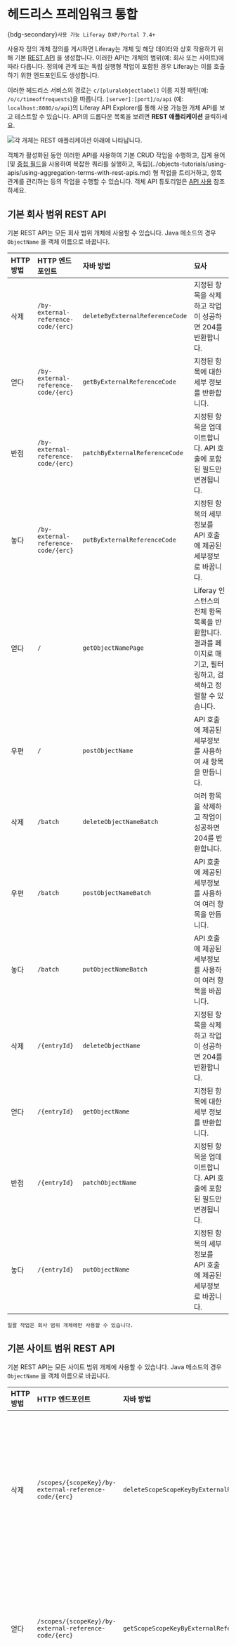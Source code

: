 # 헤드리스 프레임워크 통합

{bdg-secondary}`사용 가능 Liferay DXP/Portal 7.4+`

사용자 정의 개체 정의를 게시하면 Liferay는 개체 및 해당 데이터와 상호 작용하기 위해 기본 [REST API](../../../headless-delivery/consuming-apis/consuming-rest-services.md) 을 생성합니다. 이러한 API는 개체의 범위(예: 회사 또는 사이트)에 따라 다릅니다. 정의에 관계 또는 독립 실행형 작업이 포함된 경우 Liferay는 이를 호출하기 위한 엔드포인트도 생성합니다.

이러한 헤드리스 서비스의 경로는 `c/[pluralobjectlabel]` 이름 지정 패턴(예: `/o/c/timeoffrequests`)을 따릅니다. `[server]:[port]/o/api` (예: `localhost:8080/o/api`)의 Liferay API Explorer를 통해 사용 가능한 개체 API를 보고 테스트할 수 있습니다. API의 드롭다운 목록을 보려면 **REST 애플리케이션** 클릭하세요.

![각 개체는 REST 애플리케이션 아래에 나타납니다.](./using-custom-object-apis/images/01.png)

객체가 활성화된 동안 이러한 API를 사용하여 기본 CRUD 작업을 수행하고, 집계 용어 [및 [중첩 필드](../objects-tutorials/using-apis/using-nestedfields-to-query-related-entries.md)을 사용하여 복잡한 쿼리를 실행하고, 독립](../objects-tutorials/using-apis/using-aggregation-terms-with-rest-apis.md) 형 작업을 트리거하고, 항목 관계를 관리하는 등의 작업을 수행할 수 있습니다. 객체 API 튜토리얼은 [API 사용](../objects-tutorials/using-apis.md) 참조하세요.

## 기본 회사 범위 REST API

기본 REST API는 모든 회사 범위 개체에 사용할 수 있습니다. Java 메소드의 경우 `ObjectName` 을 객체 이름으로 바꿉니다.

| HTTP 방법 | HTTP 엔드포인트                          | 자바 방법                           | 묘사                                                                   |
|:------- |:----------------------------------- |:------------------------------- |:-------------------------------------------------------------------- |
| 삭제      | `/by-external-reference-code/{erc}` | `deleteByExternalReferenceCode` | 지정된 항목을 삭제하고 작업이 성공하면 204를 반환합니다.                                    |
| 얻다      | `/by-external-reference-code/{erc}` | `getByExternalReferenceCode`    | 지정된 항목에 대한 세부 정보를 반환합니다.                                             |
| 반점      | `/by-external-reference-code/{erc}` | `patchByExternalReferenceCode`  | 지정된 항목을 업데이트합니다. API 호출에 포함된 필드만 변경됩니다.                              |
| 놓다      | `/by-external-reference-code/{erc}` | `putByExternalReferenceCode`    | 지정된 항목의 세부정보를 API 호출에 제공된 세부정보로 바꿉니다.                                |
| 얻다      | `/`                                 | `getObjectNamePage`             | Liferay 인스턴스의 전체 항목 목록을 반환합니다. 결과를 페이지로 매기고, 필터링하고, 검색하고 정렬할 수 있습니다. |
| 우편      | `/`                                 | `postObjectName`                | API 호출에 제공된 세부정보를 사용하여 새 항목을 만듭니다.                                   |
| 삭제      | `/batch`                            | `deleteObjectNameBatch`         | 여러 항목을 삭제하고 작업이 성공하면 204를 반환합니다.                                     |
| 우편      | `/batch`                            | `postObjectNameBatch`           | API 호출에 제공된 세부정보를 사용하여 여러 항목을 만듭니다.                                  |
| 놓다      | `/batch`                            | `putObjectNameBatch`            | API 호출에 제공된 세부정보를 사용하여 여러 항목을 바꿉니다.                                  |
| 삭제      | `/{entryId}`                        | `deleteObjectName`              | 지정된 항목을 삭제하고 작업이 성공하면 204를 반환합니다.                                    |
| 얻다      | `/{entryId}`                        | `getObjectName`                 | 지정된 항목에 대한 세부 정보를 반환합니다.                                             |
| 반점      | `/{entryId}`                        | `patchObjectName`               | 지정된 항목을 업데이트합니다. API 호출에 포함된 필드만 변경됩니다.                              |
| 놓다      | `/{entryId}`                        | `putObjectName`                 | 지정된 항목의 세부정보를 API 호출에 제공된 세부정보로 바꿉니다.                                |

```{note}
일괄 작업은 회사 범위 개체에만 사용할 수 있습니다.
```

## 기본 사이트 범위 REST API

기본 REST API는 모든 사이트 범위 개체에 사용할 수 있습니다. Java 메소드의 경우 `ObjectName` 을 객체 이름으로 바꿉니다.

| HTTP 방법 | HTTP 엔드포인트                                            | 자바 방법                                        | 묘사                                                                 |
|:------- |:----------------------------------------------------- |:-------------------------------------------- |:------------------------------------------------------------------ |
| 삭제      | `/scopes/{scopeKey}/by-external-reference-code/{erc}` | `deleteScopeScopeKeyByExternalReferenceCode` | 지정된 항목을 삭제하고 작업이 성공하면 204를 반환합니다.                                  |
| 얻다      | `/scopes/{scopeKey}/by-external-reference-code/{erc}` | `getScopeScopeKeyByExternalReferenceCode`    | 지정된 항목에 대한 세부 정보를 반환합니다.                                           |
| 반점      | `/scopes/{scopeKey}/by-external-reference-code/{erc}` | `patchScopeScopeKeyByExternalReferenceCode`  | 지정된 항목을 업데이트합니다. API 호출에 포함된 필드만 변경됩니다.                            |
| 놓다      | `/scopes/{scopeKey}/by-external-reference-code/{erc}` | `putScopeScopeKeyByExternalReferenceCode`    | 지정된 항목의 세부정보를 API 호출에 제공된 세부정보로 바꿉니다.                              |
| 얻다      | `/scopes/{scopeKey}`                                  | `getScopeScopeKeyPage`                       | 지정된 범위에 있는 항목의 전체 목록을 반환합니다. 결과를 페이지로 매기고, 필터링하고, 검색하고 정렬할 수 있습니다. |
| 우편      | `/scopes/{scopeKey}`                                  | `postScopeScopeKey`                          | API 호출에 제공된 세부 정보를 사용하여 지정된 범위에 새 항목을 만듭니다.                        |
| 삭제      | `/{entryId}`                                          | `deleteObjectName`                           | 지정된 항목을 삭제하고 작업이 성공하면 204를 반환합니다.                                  |
| 얻다      | `/{entryId}`                                          | `getObjectName`                              | 지정된 항목에 대한 세부 정보를 반환합니다.                                           |
| 반점      | `/{entryId}`                                          | `patchObjectName`                            | 지정된 항목을 업데이트합니다. API 호출에 포함된 필드만 변경됩니다.                            |
| 놓다      | `/{entryId}`                                          | `putObjectName`                              | 지정된 항목의 세부정보를 API 호출에 제공된 세부정보로 바꿉니다.                              |

```{note}
'scopeKey'의 경우 원하는 데이터 범위(예: 사이트 ID 또는 사용자 역할)에 대한 적절한 식별자를 사용하세요.
```

## 관계 REST API

{bdg-secondary}`사용 가능 Liferay 7.4 U70+/GA70+`

개체 간의 일대다 및 다대다 관계를 정의하면 Liferay는 항목 관계를 쿼리하고 관리하기 위한 끝점을 생성합니다. 여기에는 관련 객체 항목을 반환하기 위한 GET 엔드포인트, 항목 관련 PUT 엔드포인트, 관련 항목 연결 해제를 위한 DELETE 엔드포인트가 포함됩니다. 자세한 내용은 [관계 API 사용](../objects-tutorials/using-apis/using-relationship-rest-apis.md) 참조하세요.

HTTP 엔드포인트의 경우 `RelationName` 관계 이름으로 바꿉니다(예: `userToTicket`). 각 관계 API에 대한 Java 메소드는 메소드 + 현재 객체 + 관계 이름 + 관련 객체(예: `getTicketUserToTicketUserPage`, `deleteTicketUserToTicketUser`)라는 이름 지정 패턴을 따릅니다.

| HTTP 방법 | HTTP 엔드포인트                                                        | 묘사                               |
|:------- |:----------------------------------------------------------------- |:-------------------------------- |
| 얻다      | `/{entryId}/relationshipName`                                     | 관계를 통해 지정된 항목과 관련된 모든 항목을 반환합니다. |
| 놓다      | `/{entryId}/relationshipName/{relatedEntryId}`                    | 관계를 사용하여 지정된 개체 항목을 연결합니다.       |
| 놓다      | `/by-external-reference-code/{erc}/relationshipName/{relatedERC}` | 관계를 사용하여 지정된 개체 항목을 연결합니다.       |
| 삭제      | `/{entryId}/relationshipName/{relatedEntryId}`                    | 지정된 개체 항목의 연결을 해제합니다.            |

사이트 범위 객체의 경우 ERC 엔드포인트에는 `/scope/{scopeKey}` 접두사가 포함됩니다(예: `/scope/{scopeKey}/by-external-reference-code/{erc}/relationshipName/{relatedERC}`). 시스템 개체에는 외부 참조 코드 끝점을 사용할 수 없습니다.

```{tip}
전용 관계 API 외에도 객체의 다른 GET API와 함께 'nestedFields' 쿼리 매개변수를 사용하여 관련 항목이 포함된 항목을 반환할 수 있습니다. 이 매개변수를 사용할 때 출력에 포함하려는 관계의 이름을 제공해야 합니다(예: `nestedFields=ticketAssignee`). 자세한 내용과 소개 튜토리얼은 [`nestedFields`를 사용하여 관련 항목 쿼리](../objects-tutorials/using-apis/using-nestedfields-to-query-related-entries.md)를 참조하세요.
```

## 독립형 작업 REST API

{bdg-secondary}`사용 가능 Liferay 7.4 U60+/GA60+`

게시된 객체에 대한 독립 실행형 작업을 정의하면 Liferay는 항목에 대한 작업을 트리거하기 위한 두 개의 엔드포인트를 생성합니다. 하나는 항목의 ID를 사용하고 다른 하나는 항목의 외부 참조 코드(ERC)를 사용합니다. 자세한 내용은 [수동 작업 사용](../creating-and-managing-objects/actions/using-manual-actions.md) 참조하세요.

| HTTP 방법 | HTTP 엔드포인트                                                    | 자바 방법                     |
|:------- |:------------------------------------------------------------- |:------------------------- |
| 놓다      | `/by-external-reference-code/{erc}/object-actions/actionName` | `putObjectNameActionName` |
| 놓다      | `/{entryId}/object-actions/actionName`                        | `putObjectNameActionName` |

사이트 범위 객체의 경우 ERC 엔드포인트에는 `/scope/{scopeKey}` 접두사가 포함됩니다(예: `/scopes/{scopeKey}/by-external-reference-code/{erc}/object-actions/actionName`).

<!--TASK: uncomment when GraphQL APIs are better supported, 
## GraphQL APIs

With the GraphQL APIs, you can both query and mutate object data. All APIs for custom objects are listed under `c` in Liferay's GraphQL schema. You can use Liferay's integrated Graph*i*QL IDE to search object schemas, draft queries, run requests, and more. To access it, go to Liferay's API Explorer at `[server]:[port]/o/api` (e.g., `localhost:8080/o/api`) and click *GraphQL*.

![Use Liferay's GraphiQL explorer to search object schemas and run your requests.](./using-custom-object-apis/images/02.png)

See [Consuming GraphQL APIs](../../../headless-delivery/consuming-apis/consuming-graphql-apis.md) for more information.
-->

## 관련 주제

* [REST 서비스 사용](../../../headless-delivery/consuming-apis/consuming-rest-services.md)
* [API 사용](../objects-tutorials/using-apis.md)
<!--TASK: * \[Consuming GraphQL APIs\](../../../headless-delivery/consuming-apis/consuming-graphql-apis.md) -->
